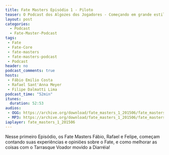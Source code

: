 ```yaml
---
title: Fate Masters Episódio 1 - Piloto
teaser: O Podcast dos Algozes dos Jogadores - Começando em grande estilo!
layout: post
categories:
  - Podcast
  - Fate-Master-Podcast
tags:
 - Fate
 - Fate-Core
 - fate-masters
 - fate-masters-podcast
 - Podcast
header: no
podcast_comments: true 
hosts:
 - Fábio Emilio Costa
 - Rafael Sant'Anna Meyer
 - Filipe Dalmatti Lima
podcast_time: "52min"
itunes:
  duration: 52:53
audios:
 - OGG: https://archive.org/download/fate_masters_1_201506/fate_masters_1.ogg
 - MP3: https://archive.org/download/fate_masters_1_201506/fate_masters_1.mp3
iaplayer: fate_masters_1_201506
---
```


Nesse primeiro Episódio, os Fate Masters Fábio, Rafael e Felipe, começam contando suas experiências e opiniões sobre o Fate, e como melhorar as coisas com o Tarrasque Voador movido a Diarréia!


